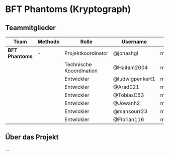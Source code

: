 # BFT Phantoms (Kryptograph)

## Teammitglieder

| Team    	| Methode 	|Rolle		|Username	|Branch		|
| ----------- 	| ----------- 	|-----------		|-----------	|-----------	|
|**BFT Phantoms**	|-|Projektkoordinator|@jonashgl|methode1|
|   		|  |Technische Kooordination|@Haitam2004|main|
|   		| |Entwickler|@ludwigpenkert1|methode2|
|   		| |Entwickler|@Arad021|methode2|
|   		| |Entwickler|@TobiasC53|methode2|
|   		| |Entwickler|@Jowanh2|methode2|
|   		| |Entwickler|@mansourr23|methode2|
|   		| |Entwickler|@Florian116|methode2|

## Über das Projekt
...

